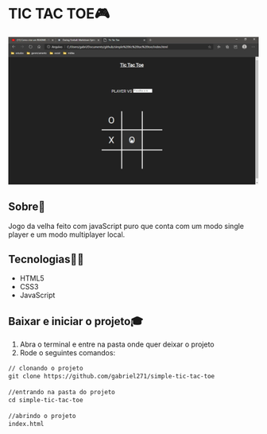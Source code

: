 # TIC TAC TOE🎮

<img src="./public/filme.gif"/>

## Sobre📖
Jogo da velha feito com javaScript puro que conta com um modo single player e um modo multiplayer local.

## Tecnologias👩‍💻
- HTML5
- CSS3
- JavaScript

## Baixar e iniciar o projeto🎓
1) Abra o terminal e entre na pasta onde quer deixar o projeto
2) Rode o seguintes comandos:</br>
```
// clonando o projeto
git clone https://github.com/gabriel271/simple-tic-tac-toe

//entrando na pasta do projeto
cd simple-tic-tac-toe

//abrindo o projeto
index.html

```
